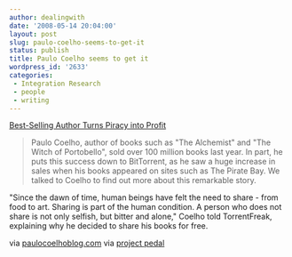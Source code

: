 ```yaml
---
author: dealingwith
date: '2008-05-14 20:04:00'
layout: post
slug: paulo-coelho-seems-to-get-it
status: publish
title: Paulo Coelho seems to get it
wordpress_id: '2633'
categories:
 - Integration Research
 - people
 - writing
---
```


[Best-Selling Author Turns Piracy into Profit][1]

> Paulo Coelho, author of books such as "The Alchemist" and "The Witch of
Portobello", sold over 100 million books last year. In part, he puts this
success down to BitTorrent, as he saw a huge increase in sales when his books
appeared on sites such as The Pirate Bay. We talked to Coelho to find out more
about this remarkable story.

"Since the dawn of time, human beings have felt the need to share - from food
to art. Sharing is part of the human condition. A person who does not share is
not only selfish, but bitter and alone," Coelho told TorrentFreak, explaining
why he decided to share his books for free.

via [paulocoelhoblog.com][2] via [project pedal][3]

   [1]: http://torrentfreak.com/best-selling-author-turns-piracy-into-profit-080512/

   [2]: http://paulocoelhoblog.com/

   [3]: http://blog.projectpedal.com/2008/05/person-who-does-not-share.html

